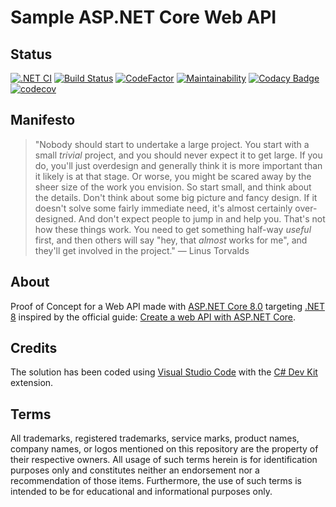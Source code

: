 # Sample ASP.NET Core Web API

## Status

[![.NET CI](https://github.com/nanotaboada/Dotnet.Samples.AspNetCore.WebApi/actions/workflows/dotnet.yml/badge.svg)](https://github.com/nanotaboada/Dotnet.Samples.AspNetCore.WebApi/actions/workflows/dotnet.yml) [![Build Status](https://dev.azure.com/nanotaboada/Dotnet.Samples.AspNetCore.WebApi/_apis/build/status%2FDotnet.Samples.AspNetCore.WebApi?branchName=master)](https://dev.azure.com/nanotaboada/Dotnet.Samples.AspNetCore.WebApi/_build/latest?definitionId=14&branchName=master) [![CodeFactor](https://www.codefactor.io/repository/github/nanotaboada/Dotnet.Samples.AspNetCore.WebApi/badge)](https://www.codefactor.io/repository/github/nanotaboada/Dotnet.Samples.AspNetCore.WebApi) [![Maintainability](https://api.codeclimate.com/v1/badges/bf3f4d6ef4bf7aa2e875/maintainability)](https://codeclimate.com/github/nanotaboada/Dotnet.Samples.AspNetCore.WebApi/maintainability) [![Codacy Badge](https://app.codacy.com/project/badge/Grade/ac7b7e22f1cd4d9d9233b36982b0d6a9)](https://app.codacy.com/gh/nanotaboada/Dotnet.Samples.AspNetCore.WebApi/dashboard?utm_source=gh&utm_medium=referral&utm_content=&utm_campaign=Badge_grade) [![codecov](https://codecov.io/gh/nanotaboada/Dotnet.Samples.AspNetCore.WebApi/graph/badge.svg?token=hgJc1rStJ9)](https://codecov.io/gh/nanotaboada/Dotnet.Samples.AspNetCore.WebApi)

## Manifesto

> "Nobody should start to undertake a large project. You start with a small _trivial_ project, and you should never expect it to get large. If you do, you'll just overdesign and generally think it is more important than it likely is at that stage. Or worse, you might be scared away by the sheer size of the work you envision. So start small, and think about the details. Don't think about some big picture and fancy design. If it doesn't solve some fairly immediate need, it's almost certainly over-designed. And don't expect people to jump in and help you. That's not how these things work. You need to get something half-way _useful_ first, and then others will say "hey, that _almost_ works for me", and they'll get involved in the project." — Linus Torvalds

## About

Proof of Concept for a Web API made with [ASP.NET Core 8.0](https://learn.microsoft.com/en-us/aspnet/core/release-notes/aspnetcore-8.0?view=aspnetcore-8.0) targeting [.NET 8](https://learn.microsoft.com/en-us/dotnet/core/whats-new/dotnet-8) inspired by the official guide: [Create a web API with ASP.NET Core](https://learn.microsoft.com/en-us/aspnet/core/tutorials/first-web-api?view=aspnetcore-8.0&tabs=visual-studio-code).

## Credits

The solution has been coded using [Visual Studio Code](https://code.visualstudio.com/) with the [C# Dev Kit](https://marketplace.visualstudio.com/items?itemName=ms-dotnettools.csdevkit) extension.

## Terms

All trademarks, registered trademarks, service marks, product names, company names, or logos mentioned on this repository are the property of their respective owners. All usage of such terms herein is for identification purposes only and constitutes neither an endorsement nor a recommendation of those items. Furthermore, the use of such terms is intended to be for educational and informational purposes only.
